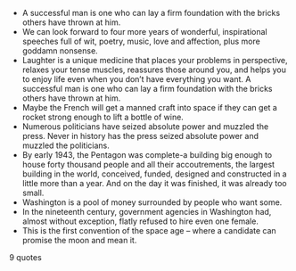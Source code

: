  - A successful man is one who can lay a firm foundation with the bricks others have thrown at him.
 - We can look forward to four more years of wonderful, inspirational speeches full of wit, poetry, music, love and affection, plus more goddamn nonsense.
 - Laughter is a unique medicine that places your problems in perspective, relaxes your tense muscles, reassures those around you, and helps you to enjoy life even when you don’t have everything you want. A successful man is one who can lay a firm foundation with the bricks others have thrown at him.
 - Maybe the French will get a manned craft into space if they can get a rocket strong enough to lift a bottle of wine.
 - Numerous politicians have seized absolute power and muzzled the press. Never in history has the press seized absolute power and muzzled the politicians.
 - By early 1943, the Pentagon was complete-a building big enough to house forty thousand people and all their accoutrements, the largest building in the world, conceived, funded, designed and constructed in a little more than a year. And on the day it was finished, it was already too small.
 - Washington is a pool of money surrounded by people who want some.
 - In the nineteenth century, government agencies in Washington had, almost without exception, flatly refused to hire even one female.
 - This is the first convention of the space age – where a candidate can promise the moon and mean it.

9 quotes